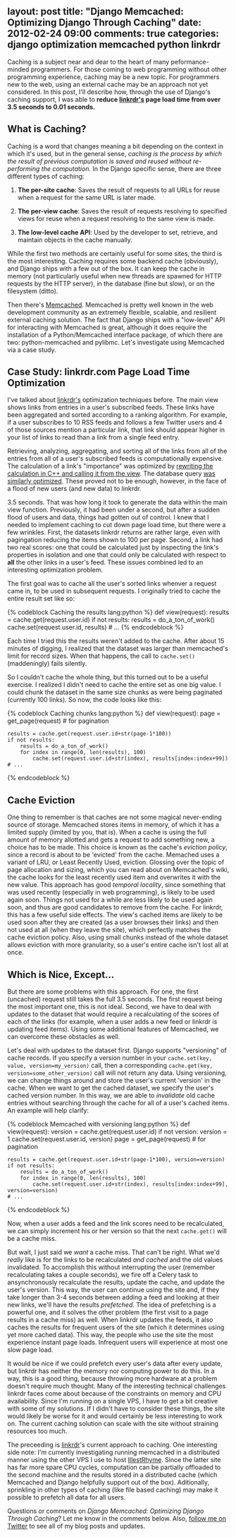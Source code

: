layout: post
title: "Django Memcached: Optimizing Django Through Caching"
date: 2012-02-24 09:00
comments: true
categories: django optimization memcached python linkrdr
---

Caching is a subject near and dear to the heart of many
peformance-minded programmers. For those coming to web programming
without other programming experience, caching may be a new topic. For
programmers new to the web, using an external cache may be an approach
not yet considered. In this post, I'll describe how, through the use of Django's caching support, I was able to __reduce [linkrdr's](http://www.linkrdr.com) page load time from over 3.5 seconds to 0.01 seconds.__
<!--more-->

What is Caching?
-----------------

Caching is a word that changes meaning a bit depending on the context in which it's used, but in the general sense, _caching is the process by which the result of previous computation is saved and reused without re-performing the computation._ In the Django specific sense, there are three different types of caching:

1.    __The per-site cache__: Saves the result of requests to all URLs 
      for reuse when a request for the same URL is later made.

2.    __The per-view cache__: Saves the result of requests resolving to
      specified views for reuse when a request resolving to the same
      view is made.

3.    __The low-level cache API__: Used by the developer to set, retrieve, and maintain objects in the cache manually.

While the first two methods are certainly useful for some sites, the third is the most interesting. Caching requires some backend cache (obviously), and Django ships with a few out of the box. It can keep the cache in memory (not particularly useful when new threads are spawned for HTTP requests by the HTTP server), in the database (fine but slow), or on the filesystem (ditto).

Then there's [Memcached](http://memcached.org). Memcached is pretty well known in the web development community as an extremely flexible, scalable, and resilient external caching solution. The fact that Django ships with a "low-level" API for interacting with Memcached is great, although it does require the installation of a Python/Memcached interface package, of which there are two: python-memcached and pylibmc. Let's investigate using Memcached via a case study.

Case Study: linkrdr.com Page Load Time Optimization
--------------------------------------------------

I've talked about [linkrdr's](http://www.linkrdr.com) optimization
techniques before. The main view shows links from entries in a
user's subscribed feeds. These links have been aggregated and sorted according to a ranking algorithm. For example, if a user subscribes to 10 RSS feeds and follows a few Twitter users and 4 of those sources mention a particular link, that link should appear higher in your list of links to read than a link from a single feed entry.

Retrieving, analyzing, aggregating, and sorting all of the links from all of the entries from all of a user's subscribed feeds is computationally expensive. The calculation of a link's "importance" was optimized by [rewriting the calculation in C++ and calling it from the view](http://www.jeffknupp.com/blog/2012/02/15/optimizing-django-views-with-c-plus-plus/). The database query [was similarly optimized](http://www.jeffknupp.com/blog/2012/02/14/profiling-django-applications/). These proved not to be enough, however, in the face of a flood of new users (and new data) to linkrdr.

3.5 seconds. That was how long it took to generate the data within the
main view function. Previously, it had been under a second, but after a
sudden flood of users and data, things had gotten out of control. I knew that I needed to implement caching to cut down page load time, but there were a few wrinkles. First, the datasets linkrdr returns are rather large, even with pagingation reducing the items shown to 100 per page. Second, a link had two real scores: one that could be calculated just by inspecting the link's properties in isolation and one that could only be calculated with respect to __all__ the other links in a user's feed. These issues combined led to an interesting optimization problem.

The first goal was to cache all the user's sorted links whenver a
request came in, to be used in subsequent requests. I originally tried
to cache the entire result set like so:

{% codeblock Caching the results lang:python %}
def view(request):
    results = cache.get(request.user.id)
    if not results:
        results = do_a_ton_of_work()
        cache.set(request.user.id, results)
    # ...
{% endcodeblock %}

Each time I tried this the results weren't added to the cache. After about 15 minutes of digging, I realized that the dataset was larger than memcached's limit for record sizes. When that happens, the call to `cache.set()` (maddeningly) fails silently. 
 
So I couldn't cache the whole thing, but this turned out to be a useful
exercise. I realized I didn't need to cache the entire set as one big value. I could chunk the dataset in the same size chunks as were being paginated (currently 100 links). So now, the code looks like this:

{% codeblock Caching chunks lang:python %}
def view(request):
    page = get_page(request) # for pagination

    results = cache.get(request.user.id+str(page-1*100))
    if not results:
        results = do_a_ton_of_work()
        for index in range(0, len(results), 100)
            cache.set(request.user.id+str(index), results[index:index+99])
    # ...
{% endcodeblock %}

Cache Eviction
-------------------

One thing to remember is that caches are not some magical never-ending source of storage. Memcached stores items in memory, of which it has a limited supply (limited by you, that is). When a cache is using the full amount of memory allotted and gets a request to add something new, a choice has to be made. This choice is known as the cache's _eviction policy_, since a record is about to be 'evicted' from the cache. Memached uses a variant of LRU, or Least Recently Used, eviction. Glossing over the topic of page allocation and sizing, which you can read about on Memcached's wiki, the cache looks for the least recently used item and overwrites it with the new value. This approach has good _temporal locality_, since something that was used recently (especially in web programming), is likely to be used again soon. Things not used for a while are less likely to be used again soon, and thus are good candidates to remove from the cache. For linkrdr, this has a few useful side effects. The view's cached items are likely to be used soon after they are created (as a user browses their links) and then not used at all (when they leave the site), which perfectly matches the cache eviction policy. Also, using small chunks instead of the whole dataset allows eviction with more granularity, so a user's entire cache isn't lost all at once.

Which is Nice, Except...
-------------------------

But there are some problems with this approach. For one, the first (uncached) request still takes the full 3.5 seconds. The first request being the most important one, this is not ideal. Second, we have to deal with updates to the dataset that would require a recalculating of the scores of each of the links (for example, when a user adds a new feed or linkrdr is updating feed items). Using some additional features of Memcached, we can overcome these obstacles as well.  

Let's deal with updates to the dataset first. Django supports "versioning" of cache records. If you specify a version number in your `cache.set(key, value, version=my_version)` call, then a corresponding `cache.get(key, version=some_other_version)` call will not return any data. Using versioning, we can change things around and store the user's current 'version' in the cache. When we want to get the cached dataset, we specify the user's cached version number. In this way, we are able to _invalidate_ old cache entries without searching through the cache for all of a user's cached items. An example will help clarify:

{% codeblock Memcached with versioning lang:python %}
def view(request):
    version = cache.get(request.user.id)
    if not version:
        version = 1
        cache.set(request.user.id, version)
    page = get_page(request) # for pagination

    results = cache.get(request.user.id+str(page-1*100), version=version)
    if not results:
        results = do_a_ton_of_work()
        for index in range(0, len(results), 100)
            cache.set(request.user.id+str(index), results[index:index+99], version=version)
    # ...
{% endcodeblock %}

Now, when a user adds a feed and the link scores need to be recalculated, we can simply increment his or her version so that the next `cache.get()` will be a cache miss.

But wait, I just said we _want_ a cache miss. That can't be right. What we'd _really_ like is for the links to be recalculated _and cached_ and the old values invalidated. To accomplish this without interrupting the user (remember recalculating takes a couple seconds), we fire off a Celery task to ansynchronously recalculate the results, update the cache, and update the user's version. This way, the user can continue using the site and, if they take longer than 3-4 seconds between adding a feed and looking at their new links, we'll have the results _prefetched_. The idea of prefetching is a powerful one, and it solves the other problem (the first visit to a page results in a cache miss) as well. When linkrdr updates the feeds, it also caches the results for frequent users of the site (which it determines using yet more cached data). This way, the people who use the site the most experience instant page loads. Infrequent users will experience at most one slow page load.

It would be nice if we could prefetch every user's data after every update, but linkrdr has neither the memory nor computing power to do this. In a way, this is a good thing, because throwing more hardware at a problem doesn't require much thought. Many of the interesting technical challenges linkrdr faces come about because of the constraints on memory and CPU availability. Since I'm running on a single VPS, I have to get a bit creative with some of my solutions. If I didn't have to consider these things, the site would likely be worse for it and would certainly be less interesting to work on. The current caching solution can scale with the site without straining resources too much.

The preceeding is [linkrdr](http://www.linkrdr.com)'s current approach to caching. One interesting side note: I'm currently investigating running memcached in a distributed manner using the other VPS I use to host [IllestRhyme](http://www.illestrhyme.com). Since the latter site has far more spare CPU cycles, computation can be partially offloaded to the second machine and the results stored in a distributed cache (which Memcached and Django helpfully support out of the box). Aditionally, sprinkling in other types of caching (like file based caching) may make it possible to prefetch all data for all users.

Questions or comments on _Django Memcached: Optimizing Django Through Caching_? Let me know in the comments below. Also, [follow me on Twitter](http://www.twitter.com/jeffknupp) to see all of my blog posts and updates.
